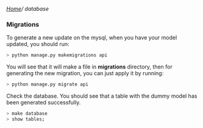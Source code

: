 *[Home](../README.md)/ database*

### Migrations
To generate a new update on the mysql, when you have
your model updated, you should run:

```bash
> python manage.py makemigrations api
```

You will see that it will make a file in **migrations** directory, then
for generating the new migration, you can just apply it by running:

```bash
> python manage.py migrate api
```

Check the database. You should see that a table with the dummy
model has been generated successfully.

```bash
> make database
> show tables;
```